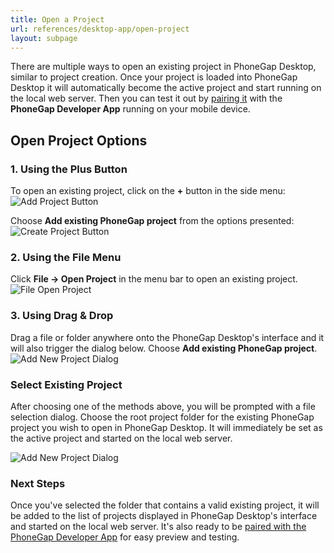 ```yaml
---
title: Open a Project
url: references/desktop-app/open-project
layout: subpage
---
```


There are multiple ways to open an existing project in PhoneGap Desktop, similar to project creation. Once your project is loaded into PhoneGap Desktop it will automatically become the active project and start running on the local web server. Then you can test it out by [pairing it](/references/desktop-app/pair-with-dev-app//) with the **PhoneGap Developer App** running on your mobile device.

## Open Project Options

### 1. Using the Plus Button

   To open an existing project, click on the **+** button in the side menu:
   ![Add Project Button](/images/docs-plus-button.png)

   Choose **Add existing PhoneGap project** from the options presented:
   ![Create Project Button](/images/docs-open-existing.png)

### 2. Using the File Menu

  Click **File -> Open Project** in the menu bar to open an existing project.
   ![File Open Project](/images/docs-file-menu.png)

### 3. Using Drag & Drop

  Drag a file or folder anywhere onto the PhoneGap Desktop's interface and it will also trigger the dialog below. Choose
  **Add existing PhoneGap project**.
   ![Add New Project Dialog](/images/docs-open-existing.png)

### Select Existing Project

After choosing one of the methods above, you will be prompted with a file selection dialog. Choose the root project folder for the existing PhoneGap project you wish to open in PhoneGap Desktop. It will immediately be set as the active project and started on the local web server.

   ![Add New Project Dialog](/images/opened-existing-project.png)

### Next Steps

Once you've selected the folder that contains a valid existing project, it will be added to the list of projects displayed in PhoneGap Desktop's interface and started on the local web server. It's also ready to be [paired with the PhoneGap Developer App](/references/desktop-app/pair-with-dev-app) for easy preview and testing.
